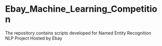 # Ebay_Machine_Learning_Competition
The repository contains scripts developed for Named Entity Recognition NLP Project Hosted by Ebay
